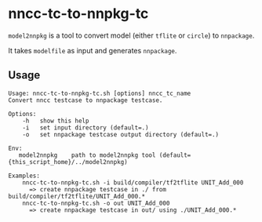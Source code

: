 # nncc-tc-to-nnpkg-tc

`model2nnpkg` is a tool to convert model (either `tflite` or `circle`) to `nnpackage`.

It takes `modelfile` as input and generates `nnpackage`.

## Usage

```
Usage: nncc-tc-to-nnpkg-tc.sh [options] nncc_tc_name
Convert nncc testcase to nnpackage testcase.

Options:
    -h   show this help
    -i   set input directory (default=.)
    -o   set nnpackage testcase output directory (default=.)

Env:
   model2nnpkg    path to model2nnpkg tool (default={this_script_home}/../model2nnpkg)

Examples:
    nncc-tc-to-nnpkg-tc.sh -i build/compiler/tf2tflite UNIT_Add_000
      => create nnpackage testcase in ./ from build/compiler/tf2tflite/UNIT_Add_000.*
    nncc-tc-to-nnpkg-tc.sh -o out UNIT_Add_000
      => create nnpackage testcase in out/ using ./UNIT_Add_000.*
```

